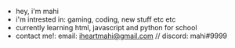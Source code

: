 - hey, i'm mahi
- i'm intrested in: gaming, coding, new stuff etc etc
- currently learning html, javascript and python for school
- contact me!: email: iheartmahi@gmail.com // discord: mahi#9999 
 

<!---
iheartmahi/iheartmahi is a ✨ special ✨ repository because its `README.md` (this file) appears on your GitHub profile.
You can click the Preview link to take a look at your changes.
--->

